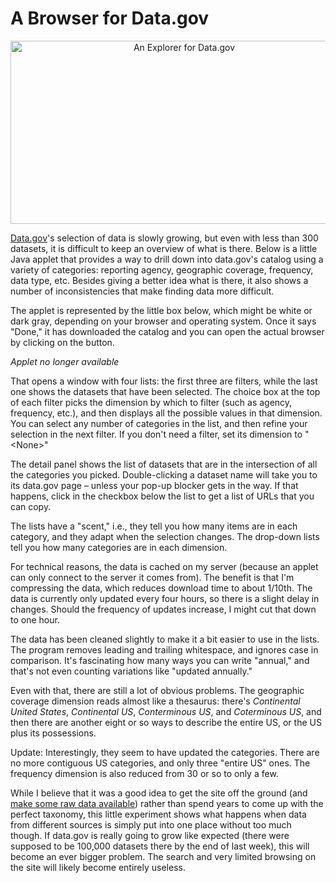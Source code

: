 # A Browser for Data.gov

<p align="center"><img src="https://media.eagereyes.org/media/2009/data-gov-explorer-teaser.png" border="0" alt="An Explorer for Data.gov" width="540" height="293" /></p>

<a href="http://www.data.gov/">Data.gov</a>'s selection of data is slowly growing, but even with less than 300 datasets, it is difficult to keep an overview of what is there. Below is a little Java applet that provides a way to drill down into data.gov's catalog using a variety of categories: reporting agency, geographic coverage, frequency, data type, etc. Besides giving a better idea what is there, it also shows a number of inconsistencies that make finding data more difficult.

The applet is represented by the little box below, which might be white or dark gray, depending on your browser and operating system. Once it says "Done," it has downloaded the catalog and you can open the actual browser by clicking on the button.

_Applet no longer available_

That opens a window with four lists: the first three are filters, while the last one shows the datasets that have been selected. The choice box at the top of each filter picks the dimension by which to filter (such as agency, frequency, etc.), and then displays all the possible values in that dimension. You can select any number of categories in the list, and then refine your selection in the next filter. If you don't need a filter, set its dimension to "&lt;None&gt;"

The detail panel shows the list of datasets that are in the intersection of all the categories you picked. Double-clicking a dataset name will take you to its data.gov page &ndash; unless your pop-up blocker gets in the way. If that happens, click in the checkbox below the list to get a list of URLs that you can copy.

The lists have a "scent," i.e., they tell you how many items are in each category, and they adapt when the selection changes. The drop-down lists tell you how many categories are in each dimension.

For technical reasons, the data is cached on my server (because an applet can only connect to the server it comes from). The benefit is that I'm compressing the data, which reduces download time to about 1/10th. The data is currently only updated every four hours, so there is a slight delay in changes. Should the frequency of updates increase, I might cut that down to one hour.

The data has been cleaned slightly to make it a bit easier to use in the lists. The program removes leading and trailing whitespace, and ignores case in comparison. It's fascinating how many ways you can write "annual," and that's not even counting variations like "updated annually."

Even with that, there are still a lot of obvious problems. The geographic coverage dimension reads almost like a thesaurus: there's <em>Continental United States</em>, <em>Continental US</em>, <em>Conterminous US</em>, and <em>Coterminous US</em>, and then there are another eight or so ways to describe the entire US, or the US plus its possessions.

Update: Interestingly, they seem to have updated the categories. There are no more contiguous US categories, and only three "entire US" ones. The frequency dimension is also reduced from 30 or so to only a few.

While I believe that it was a good idea to get the site off the ground (and <a href="/blog/2009/dish-best-served-raw">make some raw data available</a>) rather than spend years to come up with the perfect taxonomy, this little experiment shows what happens when data from different sources is simply put into one place without too much though. If data.gov is really going to grow like expected (there were supposed to be 100,000 datasets there by the end of last week), this will become an ever bigger problem. The search and very limited browsing on the site will likely become entirely useless.
